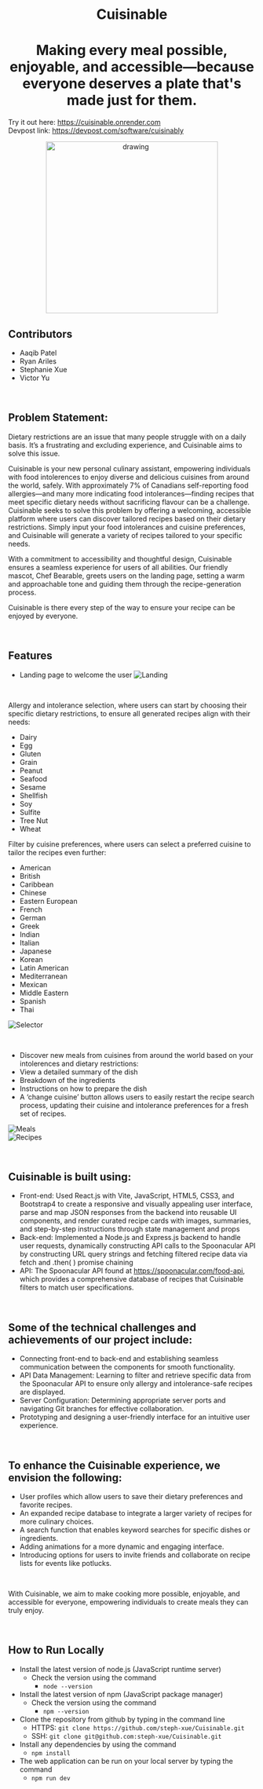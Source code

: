 <p align="center">


<h1 align="center">
 Cuisinable
</h1>

<h1 align="center">
 Making every meal possible, enjoyable, and accessible—because everyone deserves a plate that's made just for them.
</h1>

Try it out here: https://cuisinable.onrender.com
<br>
Devpost link: https://devpost.com/software/cuisinably

<p align="center">
 <img src="public/images/bear-chef.png" alt="drawing" width="350"/>
</p>

## Contributors
- Aaqib Patel
- Ryan Ariles
- Stephanie Xue
- Victor Yu
  
<br>

## Problem Statement:

Dietary restrictions are an issue that many people struggle with on a daily basis. It’s a frustrating and excluding experience, and Cuisinable aims to solve this issue.

Cuisinable is your new personal culinary assistant, empowering individuals with food intolerences to enjoy diverse and delicious cuisines from around the world, safely. With approximately 7% of Canadians self-reporting food allergies—and many more indicating food intolerances—finding recipes that meet specific dietary needs without sacrificing flavour can be a challenge. Cuisinable seeks to solve this problem by offering a welcoming, accessible platform where users can discover tailored recipes based on their dietary restrictions. Simply input your food intolerances and cuisine preferences, and Cuisinable will generate a variety of recipes tailored to your specific needs. 

With a commitment to accessibility and thoughtful design, Cuisinable ensures a seamless experience for users of all abilities. Our friendly mascot, Chef Bearable, greets users on the landing page, setting a warm and approachable tone and guiding them through the recipe-generation process.

Cuisinable is there every step of the way to ensure your recipe can be enjoyed by everyone. 

<br>

## Features

- Landing page to welcome the user
![Landing](./bear/landing.png?raw=true "Landing")

<br>

Allergy and intolerance selection, where users can start by choosing their specific dietary restrictions, to ensure all generated recipes align with their needs:
 - Dairy
 - Egg
 - Gluten
 - Grain
 - Peanut
 - Seafood
 - Sesame
 - Shellfish
 - Soy
 - Sulfite
 - Tree Nut
 - Wheat

Filter by cuisine preferences, where users can select a preferred cuisine to tailor the recipes even further:
 - American
 - British
 - Caribbean
 - Chinese
 - Eastern European
 - French
 - German
 - Greek
 - Indian
 - Italian
 - Japanese
 - Korean
 - Latin American
 - Mediterranean
 - Mexican
 - Middle Eastern
 - Spanish
 - Thai

![Selector](./bear/selector.png?raw=true "Selector")

<br>
 
 - Discover new meals from cuisines from around the world based on your intolerences and dietary restrictions:
  - View a detailed summary of the dish
  - Breakdown of the ingredients
  - Instructions on how to prepare the dish
 - A ‘change cuisine’ button allows users to easily restart the recipe search process, updating their cuisine and intolerance preferences for a fresh set of recipes.

![Meals](./bear/meals.png?raw=true "Meals")  
![Recipes](./bear/recipes.png?raw=true "Recipes")

<br>

## Cuisinable is built using:
- Front-end: Used React.js with Vite, JavaScript, HTML5, CSS3, and Bootstrap4 to create a responsive and visually appealing user interface, parse and map JSON responses from the backend into reusable UI components, and render curated recipe cards with images, summaries, and step-by-step instructions through state management and props
- Back-end: Implemented a Node.js and Express.js backend to handle user requests, dynamically constructing API calls to the Spoonacular API by constructing URL query strings and fetching filtered recipe data via fetch and .then( ) promise chaining
- API: The Spoonacular API found at https://spoonacular.com/food-api, which provides a comprehensive database of recipes that Cuisinable filters to match user specifications.

<br>

## Some of the technical challenges and achievements of our project include:
- Connecting front-end to back-end and establishing seamless communication between the components for smooth functionality.
- API Data Management: Learning to filter and retrieve specific data from the Spoonacular API to ensure only allergy and intolerance-safe recipes are displayed.
- Server Configuration: Determining appropriate server ports and navigating Git branches for effective collaboration.
- Prototyping and designing a user-friendly interface for an intuitive user experience.

<br>
   
##  To enhance the Cuisinable experience, we envision the following:
- User profiles which allow users to save their dietary preferences and favorite recipes.
- An expanded recipe database to integrate a larger variety of recipes for more culinary choices.
- A search function that enables keyword searches for specific dishes or ingredients.
- Adding animations for a more dynamic and engaging interface.
- Introducing options for users to invite friends and collaborate on recipe lists for events like potlucks.

<br>

With Cuisinable, we aim to make cooking more possible, enjoyable, and accessible for everyone, empowering individuals to create meals they can truly enjoy.

<br>

## How to Run Locally
- Install the latest version of node.js (JavaScript runtime server)
    - Check the version using the command
        - ```node --version```
- Install the latest version of npm (JavaScript package manager)
    - Check the version using the command
        - ```npm --version```
- Clone the repository from github by typing in the command line
    - HTTPS: ```git clone https://github.com/steph-xue/Cuisinable.git```
    - SSH: ```git clone git@github.com:steph-xue/Cuisinable.git```
- Install any dependencies by using the command
    - ```npm install```
- The web application can be run on your local server by typing the command
    - ```npm run dev```



